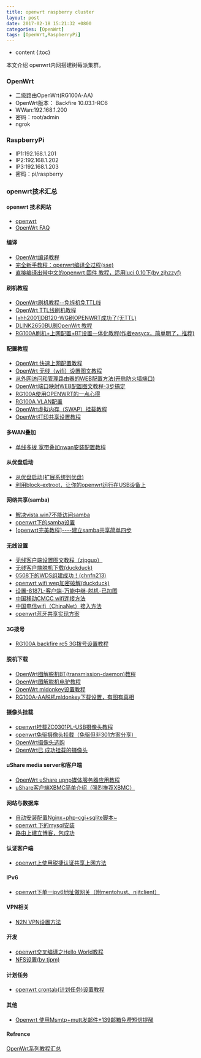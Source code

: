 ```yaml
---
title: openwrt raspberry cluster
layout: post
date: 2017-02-18 15:21:32 +0800 
categories: [OpenWrt]
tags: [OpenWrt,RaspberryPi]
---
```



* content
{:toc}


本文介绍 openwrt内网搭建树莓派集群。















### OpenWrt

- 二级路由OpenWrt(RG100A-AA)
- OpenWrt版本： Backfire 10.03.1-RC6
- WWan:192.168.1.200
- 密码：root/admin
- ngrok

### RaspberryPi

- IP1:192.168.1.201
- IP2:192.168.1.202
- IP3:192.168.1.203
- 密码：pi/raspberry


### openwrt技术汇总

#### openwrt 技术网站
- [openwrt](http://www.openwrt.org.cn)
- [OpenWrt FAQ](https://dev.openwrt.org.cn/wiki/faqs)





#### 编译
- [OpenWrt编译教程](http://www.openwrt.org.cn/bbs/viewthread.php?tid=17&amp;extra=page%3D1)
- [完全新手教程：openwrt编译全过程(sse)](http://www.openwrt.org.cn/bbs/viewthread.php?tid=4217)
- [直接编译出带中文的openwrt 固件 教程，适用luci 0.10下(by zjhzzyf)](http://www.openwrt.org.cn/bbs/viewthread.php?tid=4170&amp;extra=page%3D1)

#### 刷机教程
- [OpenWrt刷机教程--免拆机免TTL线](http://www.openwrt.org.cn/bbs/viewthread.php?tid=56&amp;extra=page%3D1)
- [OpenWrt TTL线刷机教程](http://www.openwrt.org.cn/bbs/forum.php?mod=viewthread&amp;tid=7953&amp;page=1&amp;extra=#pid59453)
- [[xhh2001]DB120-WG刷OPENWRT成功了(无TTL)](http://www.openwrt.org.cn/bbs/viewthread.php?tid=152&amp;extra=page%3D1)
- [DLINK2650BU刷OpenWrt 教程](http://www.openwrt.org.cn/bbs/viewthread.php?tid=147&amp;extra=page%3D2)
- [RG100A刷机+上网配置+BT设置一体化教程(作者easycx，简单明了，推荐)](http://www.openwrt.org.cn/bbs/viewthread.php?tid=386&amp;extra=page%3D1)

#### 配置教程
- [OpenWrt 快速上网配置教程](http://www.openwrt.org.cn/bbs/viewthread.php?tid=28&amp;extra=page%3D1)
- [OpenWrt 无线（wifi）设置图文教程](http://www.openwrt.org.cn/bbs/redirect.php?tid=184&amp;goto=lastpost#lastpost)
- [从外网访问和管理路由器的WEB配置方法(开启防火墙端口) ](http://www.openwrt.org.cn/bbs/viewthread.php?tid=40&amp;extra=page%3D1)
- [OpenWrt端口映射WEB配置图文教程-3步搞定](http://www.openwrt.org.cn/bbs/viewthread.php?tid=41&amp;extra=page%3D1)
- [RG100A使用OPENWRT的一点心得](http://www.openwrt.org.cn/bbs/viewthread.php?tid=31&amp;extra=page%3D1)
- [RG100A VLAN配置](http://www.openwrt.org.cn/bbs/viewthread.php?tid=37&amp;extra=page%3D1)
- [OpenWrt虚拟内存（SWAP）挂载教程](http://www.openwrt.org.cn/bbs/viewthread.php?tid=162&amp;page=1&amp;extra=#pid1301)
- [OpenWrt打印共享设置教程](http://www.openwrt.org.cn/bbs/viewthread.php?tid=199)

#### 多WAN叠加
- [ 单线多拨 宽带叠加nwan安装配置教程](http://www.openwrt.org.cn/bbs/viewthread.php?tid=2909&amp;extra=page%3D1)

#### 从优盘启动
- [从优盘启动(扩展系统到优盘)](http://www.openwrt.org.cn/bbs/viewthread.php?tid=5983&amp;extra=page%3D1)
- [利用block-extroot，让你的openwrt运行在USB设备上](http://www.openwrt.org.cn/bbs/viewthread.php?tid=268)

#### 网络共享(samba)
- [解决vista,win7不能访问samba](http://www.openwrt.org.cn/bbs/viewthread.php?tid=94&amp;extra=page%3D1)
- [openwrt下的samba设置](http://www.openwrt.org.cn/bbs/viewthread.php?tid=385&amp;extra=page%3D1)
- [[openwrt完美教程]----建立samba共享简单四步 ](http://www.openwrt.org.cn/bbs/viewthread.php?tid=4543&amp;extra=page%3D1)

#### 无线设置
- [无线客户端设置图文教程（zjpguo）](http://www.openwrt.org.cn/bbs/viewthread.php?tid=503)
- [无线客户端脱机下载(duckduck)](http://www.openwrt.org.cn/bbs/viewthread.php?tid=380&amp;extra=page%3D1)
- [0508下的WDS组建成功！(chnfn213)](http://www.openwrt.org.cn/bbs/viewthread.php?tid=480&amp;extra=page%3D1&amp;page=2)
- [openwrt wifi wep加密破解(duckduck)](http://www.openwrt.org.cn/bbs/viewthread.php?tid=472&amp;extra=page%3D1)
- [设置-8187L-客户端-万能中继-脱机-已加图](http://www.openwrt.org.cn/bbs/viewthread.php?tid=2986&amp;extra=page%3D1)
- [中国移动CMCC wifi连接方法](http://www.openwrt.org.cn/bbs/forum.php?mod=viewthread&amp;tid=7229)
- [中国电信wifi（ChinaNet）接入方法](http://www.openwrt.org.cn/bbs/forum.php?mod=viewthread&amp;tid=2943&amp;highlight=chinanet)
- [openwrt蓝牙共享实现方案](http://www.openwrt.org.cn/bbs/forum.php?mod=viewthread&amp;tid=12175&amp;extra=)

#### 3G拨号
- [RG100A backfire rc5 3G拨号设置教程](http://www.openwrt.org.cn/bbs/viewthread.php?tid=5914&amp;extra=)

#### 脱机下载
- [OpenWrt图解脱机BT(transmission-daemon)教程](http://www.openwrt.org.cn/bbs/viewthread.php?tid=51&amp;extra=page%3D1)
- [OpenWrt图解脱机电驴教程](http://www.openwrt.org.cn/bbs/viewthread.php?tid=49&amp;extra=page%3D1)
- [OpenWrt mldonkey设置教程](http://www.openwrt.org.cn/bbs/viewthread.php?tid=149&amp;extra=page%3D2)
- [RG100A-AA脱机mldonkey下载设置，有图有真相](http://www.openwrt.org.cn/bbs/viewthread.php?tid=830&amp;extra=page%3D1) 

#### 摄像头挂载
- [openwrt挂载ZC0301PL-USB摄像头教程](http://www.openwrt.org.cn/bbs/viewthread.php?tid=30&amp;extra=page%3D4)
- [openwrt免驱摄像头挂载（免驱但非301方案分享）](http://www.openwrt.org.cn/bbs/viewthread.php?tid=6105&amp;extra=)
- [OpenWrt摄像头选购](http://www.openwrt.org.cn/bbs/forum.php?mod=viewthread&amp;tid=8788&amp;extra=page%3D1)
- [OpenWrt已 成功挂载的摄像头](http://www.openwrt.org.cn/bbs/forum.php?mod=viewthread&amp;tid=3320&amp;extra=page%3D1)

#### uShare media server和客户端
- [OpenWrt uShare upnp媒体服务器应用教程](http://www.openwrt.org.cn/bbs/viewthread.php?tid=75&amp;extra=page%3D1)
- [uShare客户端XBMC简单介绍（强烈推荐XBMC）](http://www.openwrt.com.cn/bbs/redirect.php?tid=561&amp;goto=lastpost)

#### 网站与数据库
- [自动安装配置Nginx+php-cgi+sqlite脚本~](http://www.openwrt.org.cn/bbs/viewthread.php?tid=5934&amp;extra=page%3D1)
- [openwrt 下的mysql安装](http://www.piaojy.com/index.php/openwrt-%E4%B8%8B%E7%9A%84mysql%E5%AE%89%E8%A3%85.html)
- [ 路由上建立博客，包成功](http://www.openwrt.org.cn/bbs/viewthread.php?tid=4992&amp;extra=page%3D1)

#### 认证客户端
- [openwrt上使用锐捷认证共享上网方法](http://www.openwrt.org.cn/bbs/viewthread.php?tid=2612&amp;extra=page%3D1)

#### IPv6
- [openwrt下单一ipv6地址做网关（附mentohust、njitclient）](http://www.openwrt.org.cn/bbs/forum.php?mod=viewthread&amp;tid=7116)

#### VPN相关
- [N2N VPN设置方法](http://www.openwrt.org.cn/bbs/forum.php?mod=viewthread&amp;tid=3495)

#### 开发
- [openwrt交叉编译之Hello World教程](http://www.openwrt.org.cn/bbs/viewthread.php?tid=3577&amp;extra=&amp;page=1)
- [NFS设置(by tjpm)](http://www.openwrt.org.cn/bbs/forum.php?mod=viewthread&amp;tid=638)

#### 计划任务
- [openwrt crontab(计划任务)设置教程](http://www.openwrt.org.cn/bbs/forum.php?mod=viewthread&amp;tid=15)

#### 其他
- [Openwrt 使用Msmtp+mutt发邮件+139邮箱免费短信提醒](http://www.openwrt.org.cn/bbs/forum.php?mod=viewthread&amp;tid=879&amp;extra=&amp;page=1)</td>




#### Refrence

[OpenWrt系列教程汇总](http://www.openwrt.org.cn/bbs/thread-60-1-1.html)



